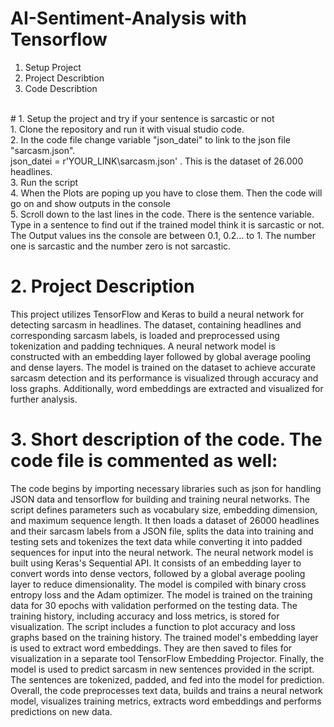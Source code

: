 # AI-Sentiment-Analysis with Tensorflow <br>
1. Setup Project
2. Project Describtion
3. Code Describtion
<br>
# 1. Setup the project and try if your sentence is sarcastic or not<br>
1. Clone the repository and run it with visual studio code.<br>
2. In the code file change variable "json_datei" to link to the json file "sarcasm.json".<br> json_datei = r'YOUR_LINK\sarcasm.json' . This is the dataset of 26.000 headlines.<br>
3. Run the script<br>
4. When the Plots are poping up you have to close them. Then the code will go on and show outputs in the console<br>
5. Scroll down to the last lines in the code. There is the sentence variable. Type in a sentence to find out if the trained model think it is sarcastic or not. The Output values ins the console are between 0.1, 0.2... to 1. The number one is sarcastic and the number zero is not sarcastic.

# 2. Project Description<br>
This project utilizes TensorFlow and Keras to build a neural network for detecting sarcasm in headlines. The dataset, containing headlines and corresponding sarcasm labels, is loaded and preprocessed using tokenization and padding techniques. A neural network model is constructed with an embedding layer followed by global average pooling and dense layers. The model is trained on the dataset to achieve accurate sarcasm detection and its performance is visualized through accuracy and loss graphs. Additionally, word embeddings are extracted and visualized for further analysis.


# 3. Short description of the code. The code file is commented as well:
The code begins by importing necessary libraries such as json for handling JSON data and tensorflow for building and training neural networks. The script defines parameters such as vocabulary size, embedding dimension, and maximum sequence length. It then loads a dataset of 26000 headlines and their sarcasm labels from a JSON file, splits the data into training and testing sets and tokenizes the text data while converting it into padded sequences for input into the neural network.
The neural network model is built using Keras's Sequential API. It consists of an embedding layer to convert words into dense vectors, followed by a global average pooling layer to reduce dimensionality.  The model is compiled with binary cross entropy loss and the Adam optimizer. The model is trained on the training data for 30 epochs with validation performed on the testing data. The training history, including accuracy and loss metrics, is stored for visualization. The script includes a function to plot accuracy and loss graphs based on the training history. The trained model's embedding layer is used to extract word embeddings. They are then saved to files for visualization in a separate tool TensorFlow Embedding Projector. Finally, the model is used to predict sarcasm in new sentences provided in the script. The sentences are tokenized, padded, and fed into the model for prediction.
Overall, the code preprocesses text data, builds and trains a neural network model, visualizes training metrics, extracts word embeddings and performs predictions on new data.

